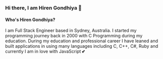 ### Hi there, I am Hiren Gondhiya 👋

<!--
**hirengondhiya/hirengondhiya** is a ✨ _special_ ✨ repository because its `README.md` (this file) appears on your GitHub profile.

Here are some ideas to get you started:

- 🔭 I’m currently working on ...
- 🌱 I’m currently learning ...
- 👯 I’m looking to collaborate on ...
- 🤔 I’m looking for help with ...
- 💬 Ask me about ...
- 📫 How to reach me: ...
- 😄 Pronouns: ...
- ⚡ Fun fact: ...
-->

#### Who's Hiren Gondhiya?

I am Full Stack Engineer based in Sydney, Australia. I started my programming journey back in 2000 with C Programming during my education. During my education and professional career I have leaned and built applications in using many languages including C, C++, C#, Ruby and currently I am in love with JavaScript :two_hearts:
